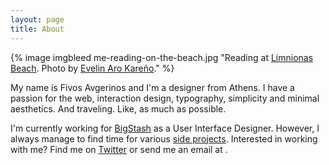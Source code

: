 ```yaml
---
layout: page
title: About
---
```

{% image imgbleed me-reading-on-the-beach.jpg "Reading at [Limnionas Beach](http://www.greece.com/destinations/Central_Greece/Evia/Settlement/Limnionas.html). Photo by [Evelin Aro Kareño](http://instagram.com/evekarenio)." %}

My name is Fivos Avgerinos and I'm a designer from Athens. I have a passion for the web, interaction design, typography, simplicity and minimal aesthetics. And traveling. Like, as much as possible.

I'm currently working for [BigStash](http://bigstash.co/ "BigStash") as a User Interface Designer. However, I always manage to find time for various [side projects](http://dribbble.com/afivos "Fivos Avgerinos on Dribbble"). Interested in working with me? Find me on [Twitter](http://twitter.com/afivos "Fivos Avgerinos on Twitter") or send me an email at <span id="email"></span>.
 
<script>
  var parts = ["afivos", "me", "com", "&#46;", "&#64;"];
  var email = parts[0] + parts[4] + parts[1] + parts[3] + parts[2];
  document.getElementById("email").innerHTML=email;
</script>